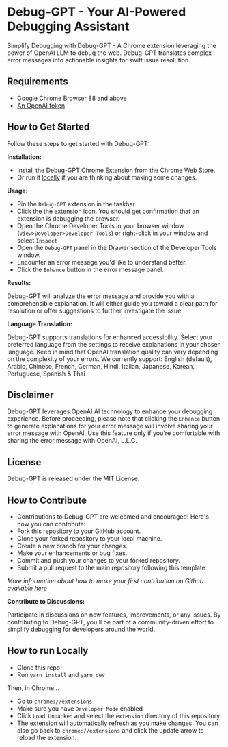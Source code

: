 # Debug-GPT - Your AI-Powered Debugging Assistant

Simplify Debugging with Debug-GPT - A Chrome extension leveraging the power of OpenAI LLM to debug the web.
Debug-GPT translates complex error messages into actionable insights for swift issue resolution.



## Requirements
- Google Chrome Browser 88 and above
- [An OpenAI token](https://platform.openai.com/account/api-keys)

## How to Get Started
Follow these steps to get started with Debug-GPT:

**Installation:**
- Install the [Debug-GPT Chrome Extension](link) from the Chrome Web Store.
- Or run it [locally](#how-to-run-locally) if you are thinking about making some changes.

**Usage:**

- Pin the `Debug-GPT` extension in the taskbar
- Click the the extension icon. You should get confirmation that an extension is debugging the browser.
- Open the Chrome Developer Tools in your browser window (`View>Developer>Developer Tools`) or right-click in your window and select `Inspect`
- Open the `Debug-GPT` panel in the Drawer section of the Developer Tools window.
- Encounter an error message you'd like to understand better.
- Click the `Enhance` button in the error message panel.

**Results:**

Debug-GPT will analyze the error message and provide you with a comprehensible explanation. It will either guide you toward a clear path for resolution or offer suggestions to further investigate the issue.

**Language Translation:**

Debug-GPT supports translations for enhanced accessibility. Select your preferred language from the settings to receive explanations in your chosen language. Keep in mind that OpenAI translation quality can vary depending on the complexity of your errors.
We currently support: English (default), Arabic, Chinese, French, German, Hindi, Italian, Japanese, Korean, Portuguese, Spanish & Thai

## Disclaimer
Debug-GPT leverages OpenAI AI technology to enhance your debugging experience. Before proceeding, please note that clicking the `Enhance` button to generate explanations for your error message will involve sharing your error message with OpenAI. Use this feature only if you're comfortable with sharing the error message with OpenAI, L.L.C.

## License
Debug-GPT is released under the MIT License.

## How to Contribute
- Contributions to Debug-GPT are welcomed and encouraged! Here's how you can contribute:
- Fork this repository to your GitHub account.
- Clone your forked repository to your local machine.
- Create a new branch for your changes.
- Make your enhancements or bug fixes.
- Commit and push your changes to your forked repository.
- Submit a pull request to the main repository following this template

*More information about how to make your first contribution on Github [available here](https://github.com/firstcontributions/first-contributions)*

**Contribute to Discussions:**

Participate in discussions on new features, improvements, or any issues. By contributing to Debug-GPT, you'll be part of a community-driven effort to simplify debugging for developers around the world.

## How to run Locally

- Clone this repo
- Run `yarn install` and `yarn dev`

Then, in Chrome...

- Go to `chrome://extensions`
- Make sure you have `Developer Mode` enabled
- Click `Load Unpacked` and select the `extension` directory of this repository.
- The extension will automatically refresh as you make changes. You can also go back to `chrome://extensions` and click the update arrow to reload the extension.
